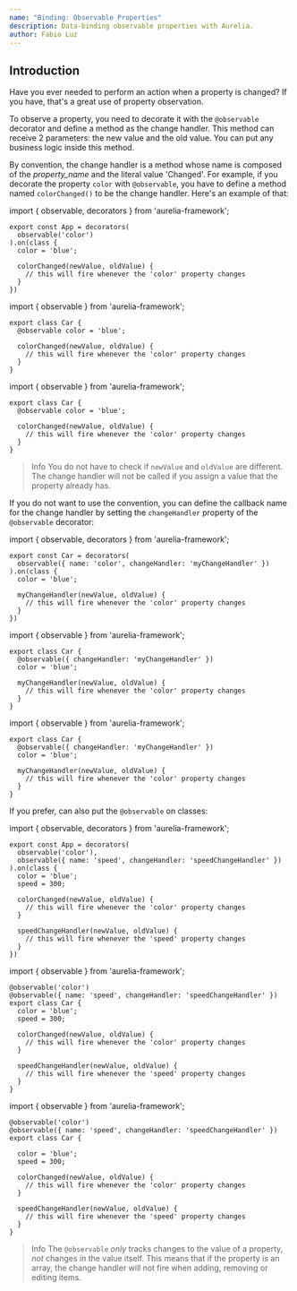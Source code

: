 ```yaml
---
name: "Binding: Observable Properties"
description: Data-binding observable properties with Aurelia.
author: Fabio Luz
---
```


## Introduction

Have you ever needed to perform an action when a property is changed? If you have, that's a great use of property observation.

To observe a property, you need to decorate it with the `@observable` decorator and define a method as the change handler. This method can receive 2 parameters: the new value and the old value. You can put any business logic inside this method.

By convention, the change handler is a method whose name is composed of the _property_name_ and the literal value 'Changed'. For example, if you decorate the property `color` with `@observable`, you have to define a method named `colorChanged()` to be the change handler. Here's an example of that:

<code-listing heading="Observable Properties">
  <source-code lang="ES 2015">
    import { observable, decorators } from 'aurelia-framework';

    export const App = decorators(
      observable('color')
    ).on(class {
      color = 'blue';

      colorChanged(newValue, oldValue) {
        // this will fire whenever the 'color' property changes
      }
    })
  </source-code>
  <source-code lang="ES 2016">
    import { observable } from 'aurelia-framework';

    export class Car {
      @observable color = 'blue';

      colorChanged(newValue, oldValue) {
        // this will fire whenever the 'color' property changes
      }
    }
  </source-code>
  <source-code lang="TypeScript">
    import { observable } from 'aurelia-framework';

    export class Car {
      @observable color = 'blue';

      colorChanged(newValue, oldValue) {
        // this will fire whenever the 'color' property changes
      }
    }
  </source-code>
</code-listing>

> Info
> You do not have to check if `newValue` and `oldValue` are different. The change handler will not be called if you assign a value that the property already has.

If you do not want to use the convention, you can define the callback name for the change handler by setting the `changeHandler` property of the `@observable` decorator:

<code-listing heading="Observable Properties">
  <source-code lang="ES 2015">
    import { observable, decorators } from 'aurelia-framework';

    export const Car = decorators(
      observable({ name: 'color', changeHandler: 'myChangeHandler' })
    ).on(class {
      color = 'blue';

      myChangeHandler(newValue, oldValue) {
        // this will fire whenever the 'color' property changes
      }
    })
  </source-code>
  <source-code lang="ES 2016">
    import { observable } from 'aurelia-framework';

    export class Car {
      @observable({ changeHandler: 'myChangeHandler' })
      color = 'blue';

      myChangeHandler(newValue, oldValue) {
        // this will fire whenever the 'color' property changes
      }
    }
  </source-code>
  <source-code lang="TypeScript">
    import { observable } from 'aurelia-framework';

    export class Car {
      @observable({ changeHandler: 'myChangeHandler' })
      color = 'blue';

      myChangeHandler(newValue, oldValue) {
        // this will fire whenever the 'color' property changes
      }
    }
  </source-code>
</code-listing>

If you prefer, can also put the `@observable` on classes:

<code-listing heading="Observable Properties">
  <source-code lang="ES 2015">
    import { observable, decorators } from 'aurelia-framework';

    export const App = decorators(
      observable('color'),
      observable({ name: 'speed', changeHandler: 'speedChangeHandler' })
    ).on(class {
      color = 'blue';
      speed = 300;

      colorChanged(newValue, oldValue) {
        // this will fire whenever the 'color' property changes
      }

      speedChangeHandler(newValue, oldValue) {
        // this will fire whenever the 'speed' property changes
      }
    })
  </source-code>
  <source-code lang="ES 2016">
    import { observable } from 'aurelia-framework';

    @observable('color')
    @observable({ name: 'speed', changeHandler: 'speedChangeHandler' })
    export class Car {
      color = 'blue';
      speed = 300;

      colorChanged(newValue, oldValue) {
        // this will fire whenever the 'color' property changes
      }

      speedChangeHandler(newValue, oldValue) {
        // this will fire whenever the 'speed' property changes
      }
    }
  </source-code>
  <source-code lang="TypeScript">
    import { observable } from 'aurelia-framework';

    @observable('color')
    @observable({ name: 'speed', changeHandler: 'speedChangeHandler' })
    export class Car {

      color = 'blue';
      speed = 300;

      colorChanged(newValue, oldValue) {
        // this will fire whenever the 'color' property changes
      }

      speedChangeHandler(newValue, oldValue) {
        // this will fire whenever the 'speed' property changes
      }
    }
  </source-code>
</code-listing>  

> Info
> The `@observable` _only_ tracks changes to the value of a property, _not_ changes _in_ the value itself. This means that if the property is an array, the change handler will not fire when adding, removing or editing items.
